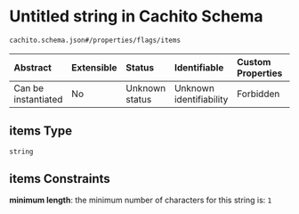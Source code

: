 # Untitled string in Cachito Schema

```txt
cachito.schema.json#/properties/flags/items
```



| Abstract            | Extensible | Status         | Identifiable            | Custom Properties | Additional Properties | Access Restrictions | Defined In                                                                 |
| :------------------ | :--------- | :------------- | :---------------------- | :---------------- | :-------------------- | :------------------ | :------------------------------------------------------------------------- |
| Can be instantiated | No         | Unknown status | Unknown identifiability | Forbidden         | Allowed               | none                | [cachito.schema.json\*](../out/cachito.schema.json "open original schema") |

## items Type

`string`

## items Constraints

**minimum length**: the minimum number of characters for this string is: `1`

